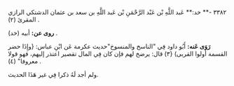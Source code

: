 ٣٣٨٢ -** خد:** عَبد اللَّهِ بْن عَبْد الرَّحْمَنِ بْن عَبد اللَّهِ بن سعد بن عثمان الدشتكي الرازي المقرئ (٢) .

**روى عن:** أبيه (خد) .

**رَوَى عَنه:** أَبُو داود فِي "الناسخ والمنسوخ"حديث عكرمة عَن ابْنِ عباس: {وإِذَا حضر القسمة أولوا القربى) {٣) قال: يرضخ لهم فإن كان فِي المال تقصير اعتذر إليهم، فهو قولا معروفا" (٤) .

ولم أجد لَهُ ذكرا فِي غير هَذَا الحديث.